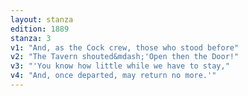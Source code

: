 ```yaml
---
layout: stanza
edition: 1889
stanza: 3
v1: "And, as the Cock crew, those who stood before"
v2: "The Tavern shouted&mdash;'Open then the Door!"
v3: "'You know how little while we have to stay,"
v4: "And, once departed, may return no more.'"
---
```


